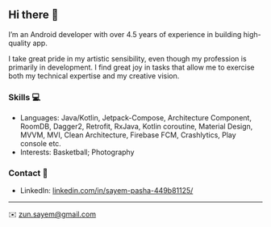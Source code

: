 ## Hi there 👋

I’m an Android developer with over 4.5 years of experience in building high-quality app.

I take great pride in my artistic sensibility, even though my profession is primarily in development. I find great joy in tasks that allow me to exercise both my technical expertise and my creative vision.

### Skills 💻
- Languages: Java/Kotlin, Jetpack-Compose, Architecture Component, RoomDB, Dagger2, Retrofit, RxJava, Kotlin coroutine, Material Design, MVVM, MVI, Clean Architecture, Firebase FCM, Crashlytics, Play console etc.
- Interests: Basketball; Photography

### Contact 📮
- LinkedIn: [linkedin.com/in/sayem-pasha-449b81125/](https://www.linkedin.com/in/sayem-pasha-449b81125/)

---
✉️ zun.sayem@gmail.com 
